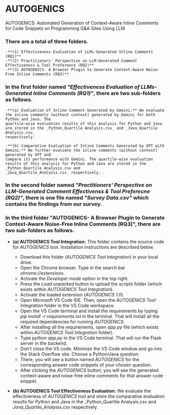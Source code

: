 # AUTOGENICS
AUTOGENICS: Automated Generation of Context-Aware Inline Comments for Code Snippets on Programming Q&amp;A Sites Using LLM

### There are a total of three folders. 

    -**(1) Effectiveness Evaluation of LLMs-Generated Inline Comments (RQ1)**
    -**(2) Practitioners' Perspective on LLM-Generated Comment Effectiveness & Tool Preference (RQ2)**
    -**(3) AUTOGENICS- A Browser Plugin to Generate Context-Aware Noise-Free Inline Comments (RQ3)**

### In the first folder named _**"Effectiveness Evaluation of LLMs-Generated Inline Comments (RQ1)"**_, there are two sub-folders as follows.

    -**(a) Evaluation of Inline Comment Generated by Gemini:** We evaluate the inline comments (without context) generated by Gemini for both Python and Java. The 
    quartile-wise evaluation results of this analysis for Python and Java are stored in the _Python_Quartile Analysis.csv_ and _Java_Quartile Analysis.csv_ 
    respectively.
  
    -**(b) Comparative Evaluation of Inline Comments Generated by GPT with Gemini:** We further evaluate the inline comments (without context) generated by GPT and 
    compare its performance with Gemini. The quartile-wise evaluation results of this analysis for Python and Java are stored in the _Python_Quartile Analysis.csv and 
    _Java_Quartile_Analysis.csv_ respectively.


### In the second folder named _**"Practitioners' Perspective on LLM-Generated Comment Effectivenss & Tool Preferecne (RQ2)"**_, there is one file named _"Survey Data.csv"_ which contains the findings from our survey.


### In the third folder "AUTOGENICS- A Browser Plugin to Generate Context-Aware Noise-Free Inline Comments (RQ3)", there are two sub-folders as follows.

  - **(a) AUTOGENICS Tool Integration:** This folder contains the source code for _AUTOGENICS_ tool. Installation instructions are described below.
      - Download this folder (_AUTOGENICS Tool Integration_) in your local drive.
      - Open the Chrome browser. Type in the search bar _chrome://extensions_.
      - Activate the _Developer mode_ option in the top right.
      - Press the _Load unpacked_ button to upload the _scripts_ folder (which exists within _AUTOGENICS Tool Integration_).
      - Activate the loaded extension (_AUTOGENICS 1.0_)
      - Open Microsoft VS Code IDE. Then, open the _AUTOGENICS Tool Integration_ folder in the VS Code workspace.
      - Open the VS Code terminal and install the requirements by typing _pip install -r requirements.txt_ in the terminal. That will install all the required 
        dependencies for running _AUTOGENICS_.
      - After installing all the requirements, open _app.py_ file (which exists within _AUTOGENICS Tool Integration_ folder).
      - Type _python app.py_ in the VS Code terminal. That will run the Flask server in the backend.
      - Don't close the VS code. Minimize the VS Code window and go into the Stack Overflow site. Choose a Python/Java question.
      - There, you will see a button named _AUTOGENICS_ for the corresponding answer code snippets of your chosen question.
      - After clicking the _AUTOGENICS_ button, you will see the generated context-aware and noise-free inline comments for that answer code snippet.
    
  - **(b) AUTOGENICS Tool Effectiveness Evaluation:** We evaluate the effectiveness of _AUTOGENICS_ tool and store the comparative evaluation results for Python and 
    Java in the  _Python_Quartile Analysis.csv and _Java_Quartile_Analysis.csv_ respectively.


